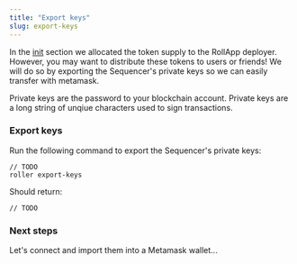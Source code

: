 ```yaml
---
title: "Export keys"
slug: export-keys
---
```


In the [init](./initialize) section we allocated the token supply to the RollApp deployer. However, you may want to distribute these tokens to users or friends! We will do so by exporting the Sequencer's private keys so we can easily transfer with metamask.

Private keys are the password to your blockchain account. Private keys are a long string of unqiue characters used to sign transactions.

### Export keys

Run the following command to export the Sequencer's private keys:

```
// TODO
roller export-keys
```

Should return:

```
// TODO
```

### Next steps

Let's connect and import them into a Metamask wallet...
